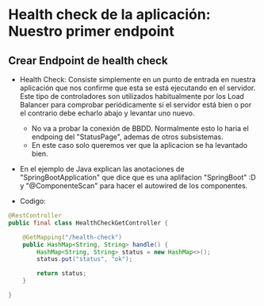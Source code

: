 # Health check de la aplicación: Nuestro primer endpoint

## Crear Endpoint de health check

* Health Check: Consiste simplemente en un punto de entrada en nuestra aplicación que nos confirme que esta se está ejecutando en el servidor. Este tipo de controladores son utilizados habitualmente por los Load Balancer para comprobar periódicamente si el servidor está bien o por el contrario debe echarlo abajo y levantar uno nuevo.
  * No va a probar la conexión de BBDD. Normalmente esto lo haria el endpoing del "StatusPage", ademas de otros subsistemas.
  * En este caso solo queremos ver que la aplicacion se ha levantado bien.
* En el ejemplo de Java explican las anotaciones de "SpringBootApplication" que dice que es una aplifacion "SpringBoot" :D y "@ComponenteScan" para hacer el autowired de los componentes.

* Codigo:

```java
@RestController
public final class HealthCheckGetController {

    @GetMapping("/health-check")
    public HashMap<String, String> handle() {
        HashMap<String, String> status = new HashMap<>();
        status.put("status", "ok");

        return status;
    }

}
```
